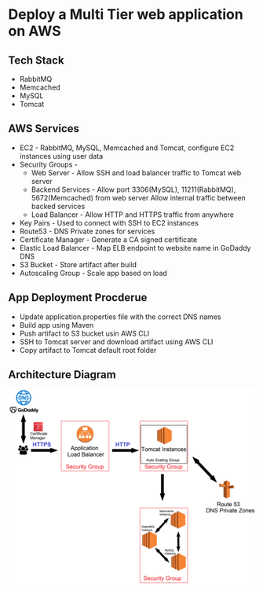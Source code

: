 # Deploy a Multi Tier web application on AWS

## Tech Stack
* RabbitMQ
* Memcached
* MySQL
* Tomcat

## AWS Services
* EC2 - RabbitMQ, MySQL, Memcached and Tomcat, configure EC2 instances using user data
* Security Groups -
	* Web Server - Allow SSH and load balancer traffic to Tomcat web server
	* Backend Services - Allow port 3306(MySQL), 11211(RabbitMQ), 5672(Memcached) from web server
   		     Allow internal traffic between backed services
	* Load Balancer - Allow HTTP and HTTPS traffic from anywhere
* Key Pairs - Used to connect with SSH to EC2 instances
* Route53 - DNS Private zones for services
* Certificate Manager - Generate a CA signed certificate 
* Elastic Load Balancer - Map ELB endpoint to website name in GoDaddy DNS
* S3 Bucket - Store artifact after build
* Autoscaling Group - Scale app based on load

## App Deployment Procderue
* Update application.properties file with the correct DNS names
* Build app using Maven
* Push artifact to S3 bucket usin AWS CLI
* SSH to Tomcat server and download artifact using AWS CLI
* Copy artifact to Tomcat default root folder

## Architecture Diagram
![alt text](https://github.com/erikGav/devops-training/blob/main/Lift%26Shift/Architecture.png?raw=true)
